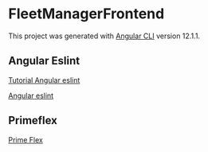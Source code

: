 # FleetManagerFrontend

This project was generated with [Angular CLI](https://github.com/angular/angular-cli) version 12.1.1.

## Angular Eslint

<a href="https://dev.to/gsarciotto/migrating-and-configuring-eslint-with-angular-11-3fg1">Tutorial Angular eslint</a>

<a href="https://github.com/angular-eslint/angular-eslint">Angular eslint</a>

## Primeflex

<a href="https://www.primefaces.org/primeflex/flex">Prime Flex</a>
